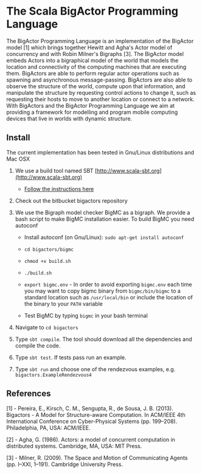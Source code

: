 # The Scala BigActor Programming Language #

The BigActor Programming Language is an implementation of the BigActor model [1] which brings together Hewitt and Agha's Actor model of concurrency and with Robin Milner's Bigraphs [3]. 
The BigActor model embeds Actors into a bigraphical model of the world that models the location and connectivity of the computing machines that are executing them.
BigActors are able to perform regular actor operations such as spawning and asynchronous message-passing.
BigActors are also able to observe the structure of the world, compute upon that information, and manipulate the structure by requesting control actions to change it, such as requesting their hosts to move to another location or connect to a network.   
With BigActors and the BigActor Programming Language we aim at providing a framework for modelling and program mobile computing devices that live in worlds with dynamic structure. 

## Install ##

The current implementation has been tested in Gnu/Linux distributions and Mac OSX 

1. We use a build tool named SBT [http://www.scala-sbt.org](http://www.scala-sbt.org)
    * [Follow the instructions here](http://www.scala-sbt.org/0.13/tutorial/Manual-Installation.html)

2. Check out the bitbucket bigactors repository
3. We use the Bigraph model checker BigMC as a bigraph. We provide a bash script to make BigMC installation easier. To build BigMC you need autoconf
    * Install autoconf (on Gnu/Linux): `sudo apt-get install autoconf`
  
    * `cd bigactors/bigmc`
  
    * `chmod +x build.sh`
  
    * `./build.sh`
  
    * `export bigmc.env` - In order to avoid exporting `bigmc.env` each time you may want to copy bigmc binary from `bigmc/bin/bigmc` to a standard location such as `/usr/local/bin` or include the location of the binary to your `PATH` variable

    * Test BigMC by typing `bigmc` in your bash terminal

4. Navigate to `cd bigactors`
5. Type `sbt compile`. The tool should download all the dependencies and compile the code.
6. Type `sbt test`. If tests pass run an example.
7. Type `sbt run` and choose one of the rendezvous examples, e.g. `bigactors.ExampleRendezvous4`

## References ##

[1] - Pereira, E., Kirsch, C. M., Sengupta, R., de Sousa, J. B. (2013). Bigactors - A Model for Structure-aware Computation. In ACM/IEEE 4th International Conference on Cyber-Physical Systems (pp. 199–208). Philadelphia, PA, USA: ACM/IEEE.

[2] - Agha, G. (1986). Actors: a model of concurrent computation in distributed systems. Cambridge, MA, USA: MIT Press.

[3] - Milner, R. (2009). The Space and Motion of Communicating Agents (pp. I–XXI, 1–191). Cambridge University Press.